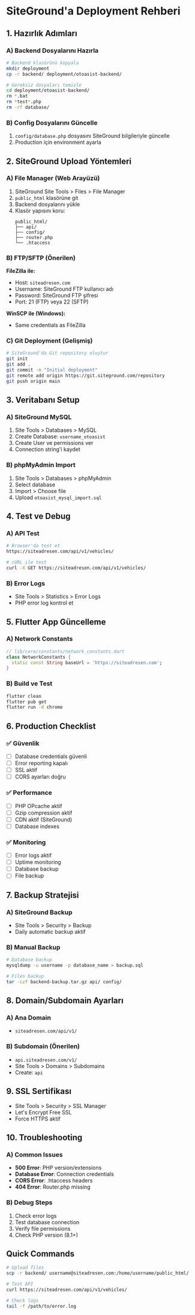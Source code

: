 # SiteGround'a Deployment Rehberi

## 1. Hazırlık Adımları

### A) Backend Dosyalarını Hazırla
```bash
# Backend klasörünü kopyala
mkdir deployment
cp -r backend/ deployment/otoasist-backend/

# Gereksiz dosyaları temizle
cd deployment/otoasist-backend/
rm *.bat
rm *test*.php
rm -rf database/
```

### B) Config Dosyalarını Güncelle
1. `config/database.php` dosyasını SiteGround bilgileriyle güncelle
2. Production için environment ayarla

## 2. SiteGround Upload Yöntemleri

### A) File Manager (Web Arayüzü)
1. SiteGround Site Tools > Files > File Manager
2. `public_html` klasörüne git
3. Backend dosyalarını yükle
4. Klasör yapısını koru:
   ```
   public_html/
   ├── api/
   ├── config/
   ├── router.php
   └── .htaccess
   ```

### B) FTP/SFTP (Önerilen)
**FileZilla ile:**
- Host: `siteadresen.com`
- Username: SiteGround FTP kullanıcı adı
- Password: SiteGround FTP şifresi
- Port: 21 (FTP) veya 22 (SFTP)

**WinSCP ile (Windows):**
- Same credentials as FileZilla

### C) Git Deployment (Gelişmiş)
```bash
# SiteGround'da Git repository oluştur
git init
git add .
git commit -m "Initial deployment"
git remote add origin https://git.siteground.com/repository
git push origin main
```

## 3. Veritabanı Setup

### A) SiteGround MySQL
1. Site Tools > Databases > MySQL
2. Create Database: `username_otoasist`
3. Create User ve permissions ver
4. Connection string'i kaydet

### B) phpMyAdmin Import
1. Site Tools > Databases > phpMyAdmin
2. Select database
3. Import > Choose file
4. Upload `otoasist_mysql_import.sql`

## 4. Test ve Debug

### A) API Test
```bash
# Browser'da test et
https://siteadresen.com/api/v1/vehicles/

# cURL ile test
curl -X GET https://siteadresen.com/api/v1/vehicles/
```

### B) Error Logs
- Site Tools > Statistics > Error Logs
- PHP error log kontrol et

## 5. Flutter App Güncelleme

### A) Network Constants
```dart
// lib/core/constants/network_constants.dart
class NetworkConstants {
  static const String baseUrl = 'https://siteadresen.com';
}
```

### B) Build ve Test
```bash
flutter clean
flutter pub get
flutter run -d chrome
```

## 6. Production Checklist

### ✅ Güvenlik
- [ ] Database credentials güvenli
- [ ] Error reporting kapalı
- [ ] SSL aktif
- [ ] CORS ayarları doğru

### ✅ Performance
- [ ] PHP OPcache aktif
- [ ] Gzip compression aktif
- [ ] CDN aktif (SiteGround)
- [ ] Database indexes

### ✅ Monitoring
- [ ] Error logs aktif
- [ ] Uptime monitoring
- [ ] Database backup
- [ ] File backup

## 7. Backup Stratejisi

### A) SiteGround Backup
- Site Tools > Security > Backup
- Daily automatic backup aktif

### B) Manual Backup
```bash
# Database backup
mysqldump -u username -p database_name > backup.sql

# Files backup
tar -czf backend-backup.tar.gz api/ config/
```

## 8. Domain/Subdomain Ayarları

### A) Ana Domain
- `siteadresen.com/api/v1/`

### B) Subdomain (Önerilen)
- `api.siteadresen.com/v1/`
- Site Tools > Domains > Subdomains
- Create: `api`

## 9. SSL Sertifikası
- Site Tools > Security > SSL Manager
- Let's Encrypt Free SSL
- Force HTTPS aktif

## 10. Troubleshooting

### A) Common Issues
- **500 Error**: PHP version/extensions
- **Database Error**: Connection credentials
- **CORS Error**: .htaccess headers
- **404 Error**: Router.php missing

### B) Debug Steps
1. Check error logs
2. Test database connection
3. Verify file permissions
4. Check PHP version (8.1+)

## Quick Commands

```bash
# Upload files
scp -r backend/ username@siteadresen.com:/home/username/public_html/

# Test API
curl https://siteadresen.com/api/v1/vehicles/

# Check logs
tail -f /path/to/error.log
``` 
